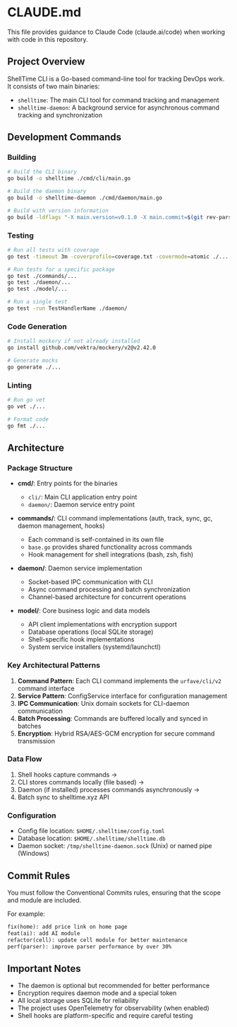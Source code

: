 # CLAUDE.md

This file provides guidance to Claude Code (claude.ai/code) when working with code in this repository.

## Project Overview

ShellTime CLI is a Go-based command-line tool for tracking DevOps work. It consists of two main binaries:
- `shelltime`: The main CLI tool for command tracking and management
- `shelltime-daemon`: A background service for asynchronous command tracking and synchronization

## Development Commands

### Building
```bash
# Build the CLI binary
go build -o shelltime ./cmd/cli/main.go

# Build the daemon binary
go build -o shelltime-daemon ./cmd/daemon/main.go

# Build with version information
go build -ldflags "-X main.version=v0.1.0 -X main.commit=$(git rev-parse HEAD) -X main.date=$(date -u +%Y-%m-%d)" -o shelltime ./cmd/cli/main.go
```

### Testing
```bash
# Run all tests with coverage
go test -timeout 3m -coverprofile=coverage.txt -covermode=atomic ./...

# Run tests for a specific package
go test ./commands/...
go test ./daemon/...
go test ./model/...

# Run a single test
go test -run TestHandlerName ./daemon/
```

### Code Generation
```bash
# Install mockery if not already installed
go install github.com/vektra/mockery/v2@v2.42.0

# Generate mocks
go generate ./...
```

### Linting
```bash
# Run go vet
go vet ./...

# Format code
go fmt ./...
```

## Architecture

### Package Structure
- **cmd/**: Entry points for the binaries
  - `cli/`: Main CLI application entry point
  - `daemon/`: Daemon service entry point

- **commands/**: CLI command implementations (auth, track, sync, gc, daemon management, hooks)
  - Each command is self-contained in its own file
  - `base.go` provides shared functionality across commands
  - Hook management for shell integrations (bash, zsh, fish)

- **daemon/**: Daemon service implementation
  - Socket-based IPC communication with CLI
  - Async command processing and batch synchronization
  - Channel-based architecture for concurrent operations

- **model/**: Core business logic and data models
  - API client implementations with encryption support
  - Database operations (local SQLite storage)
  - Shell-specific hook implementations
  - System service installers (systemd/launchctl)

### Key Architectural Patterns

1. **Command Pattern**: Each CLI command implements the `urfave/cli/v2` command interface
2. **Service Pattern**: ConfigService interface for configuration management
3. **IPC Communication**: Unix domain sockets for CLI-daemon communication
4. **Batch Processing**: Commands are buffered locally and synced in batches
5. **Encryption**: Hybrid RSA/AES-GCM encryption for secure command transmission

### Data Flow
1. Shell hooks capture commands →
2. CLI stores commands locally (file based) →
3. Daemon (if installed) processes commands asynchronously →
4. Batch sync to shelltime.xyz API

### Configuration
- Config file location: `$HOME/.shelltime/config.toml`
- Database location: `$HOME/.shelltime/shelltime.db`
- Daemon socket: `/tmp/shelltime-daemon.sock` (Unix) or named pipe (Windows)

## Commit Rules

You must follow the Conventional Commits rules, ensuring that the scope and module are included.

For example:

```md
fix(home): add price link on home page
feat(ai): add AI module
refactor(cell): update cell module for better maintenance
perf(parser): improve parser performance by over 30%
```

## Important Notes

- The daemon is optional but recommended for better performance
- Encryption requires daemon mode and a special token
- All local storage uses SQLite for reliability
- The project uses OpenTelemetry for observability (when enabled)
- Shell hooks are platform-specific and require careful testing